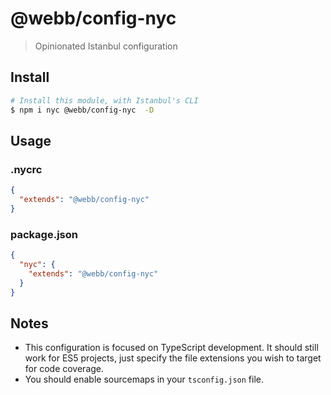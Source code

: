 # @webb/config-nyc

> Opinionated Istanbul configuration



## Install

```sh
# Install this module, with Istanbul's CLI
$ npm i nyc @webb/config-nyc  -D
```



## Usage

### .nycrc

```json
{
  "extends": "@webb/config-nyc"
}
```

### package.json

```json
{
  "nyc": {
    "extends": "@webb/config-nyc"
  }
}
```



## Notes

- This configuration is focused on TypeScript development. It should still work for ES5 projects, just specify the file extensions you wish to target for code coverage.
- You should enable sourcemaps in your `tsconfig.json` file.
